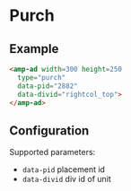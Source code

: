 <!---
Copyright 2016 The AMP HTML Authors. All Rights Reserved.

Licensed under the Apache License, Version 2.0 (the "License");
you may not use this file except in compliance with the License.
You may obtain a copy of the License at

      http://www.apache.org/licenses/LICENSE-2.0

Unless required by applicable law or agreed to in writing, software
distributed under the License is distributed on an "AS-IS" BASIS,
WITHOUT WARRANTIES OR CONDITIONS OF ANY KIND, either express or implied.
See the License for the specific language governing permissions and
limitations under the License.
-->

# Purch

## Example

```html
<amp-ad width=300 height=250
  type="purch"
  data-pid="2882"
  data-divid="rightcol_top">
</amp-ad>
```

## Configuration

Supported parameters:

- `data-pid` placement id
- `data-divid` div id of unit